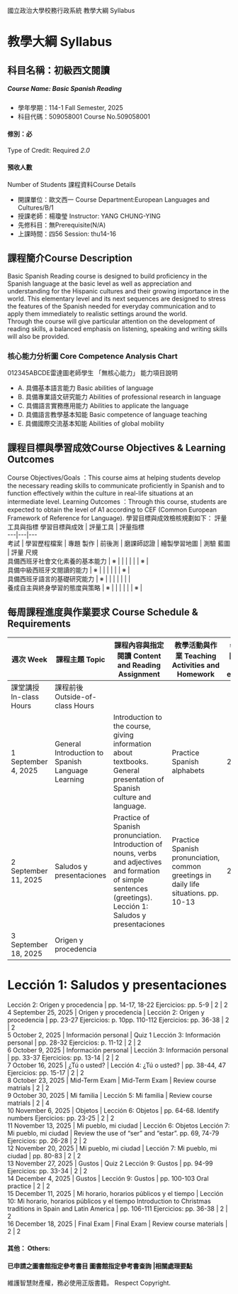 國立政治大學校務行政系統 教學大綱 Syllabus
# 教學大綱 Syllabus
##  科目名稱：初級西文閱讀
#####  Course Name: Basic Spanish Reading
  * 學年學期：114-1 Fall Semester, 2025 
  * 科目代碼：509058001 Course No.509058001
#### 修別：必
Type of Credit: Required 
_2.0_
#### 預收人數
Number of Students
課程資料Course Details
  * 開課單位：歐文西一 Course Department:European Languages and Cultures/B/1 
  * 授課老師：楊瓊瑩 Instructor: YANG CHUNG-YING 
  * 先修科目：無Prerequisite(N/A)
  * 上課時間：四56 Session: thu14-16
##  課程簡介Course Description
Basic Spanish Reading course is designed to build proficiency in the Spanish language at the basic level as well as appreciation and understanding for the Hispanic cultures and their growing importance in the world. This elementary level and its next sequences are designed to stress the features of the Spanish needed for everyday communication and to apply them immediately to realistic settings around the world.  
Through the course will give particular attention on the development of reading skills, a balanced emphasis on listening, speaking and writing skills will also be provided.
###  核心能力分析圖 Core Competence Analysis Chart
012345ABCDE雷達圖老師學生
「無核心能力」 
能力項目說明
  * A. 具備基本語言能力 Basic abilities of language
  * B. 具備專業語文研究能力 Abilities of professional research in language
  * C. 具備語言實務應用能力 Abilities to applicate the language
  * D. 具備語言教學基本知能 Basic competence of language teaching
  * E. 具備國際交流基本知能 Abilities of global mobility
##  課程目標與學習成效Course Objectives & Learning Outcomes 
Course Objectives/Goals ：This course aims at helping students develop the necessary reading skills to communicate proficiently in Spanish and to function effectively within the culture in real-life situations at an intermediate level.
Learning Outcomes ：Through this course, students are expected to obtain the level of A1 according to CEF (Common European Framework of Reference for Language).
學習目標與成效檢核規劃如下：
評量工具與指標 學習目標與成效 |  評量工具 |  評量指標  
---|---|---  
考試 |  學習歷程檔案 |  專題 製作 |  前後測 |  磨課師認證 |  繪製學習地圖 |  測驗 藍圖 |  評量 尺規  
具備西班牙社會文化素養的基本能力 |  ※ |  |  |  |  |  |  ※ |   
具備中級西班牙文閱讀的能力 |  ※ |  |  |  |  |  |  ※ |   
具備西班牙語言的基礎研究能力 |  ※ |  |  |  |  |  |  |   
養成自主與終身學習的態度與策略 |  ※ |  |  |  |  |  |  ※ |   
##  每周課程進度與作業要求 Course Schedule & Requirements
|  週次 Week |  課程主題 Topic |  課程內容與指定閱讀 Content and Reading Assignment |  教學活動與作業 Teaching Activities and Homework |  學習投入時間 Student workload expectation  
---|---|---|---|---  
課堂講授 In-class Hours |  課程前後 Outside-of-class Hours  
1 September 4, 2025 |  General Introduction to Spanish Language Learning |  Introduction to the course, giving information about textbooks. General presentation of Spanish culture and language. |  Practice Spanish alphabets |  2 |  2  
2 September 11, 2025 |  Saludos y presentaciones |  Practice of Spanish pronunciation. Introduction of nouns, verbs and adjectives and formation of simple sentences (greetings).  Lección 1: Saludos y presentaciones |  Practice Spanish pronunciation, common greetings in daily life situations. pp. 10-13 |  2 |  2  
3 September 18, 2025 |  Origen y procedencia | 
# Lección 1: Saludos y presentaciones
Lección 2: Origen y procedencia |  pp. 14-17, 18-22 Ejercicios: pp. 5-9 |  2 |  2  
4 September 25, 2025 |  Origen y procedencia |  Lección 2: Origen y procedencia |  pp. 23-27 Ejercicios: p. 10pp. 110-112 Ejercicios: pp. 36-38 |  2 |  2  
5 October 2, 2025 |  Información personal |  Quiz 1 Lección 3: Información personal |  pp. 28-32 Ejercicios: p. 11-12 |  2 |  2  
6 October 9, 2025 |  Información personal |  Lección 3: Información personal |  pp. 33-37 Ejercicios: pp. 13-14 |  2 |  2  
7 October 16, 2025 |  ¿Tú o usted? |  Lección 4: ¿Tú o usted? |  pp. 38-44, 47 Ejercicios: pp. 15-17 |  2 |  2  
8 October 23, 2025 |  Mid-Term Exam |  Mid-Term Exam |  Review course matrials |  2 |  2  
9 October 30, 2025 |  Mi familia |  Lección 5: Mi familia |  Review course matrials |  2 |  4  
10 November 6, 2025 |  Objetos |  Lección 6: Objetos |  pp. 64-68. Identify numbers Ejercicios: pp. 23-25 |  2 |  2  
11 November 13, 2025 |  Mi pueblo, mi ciudad |  Lección 6: Objetos Lección 7: Mi pueblo, mi ciudad |  Review the use of “ser” and “estar”. pp. 69, 74-79 Ejercicios: pp. 26-28 |  2 |  2  
12 November 20, 2025 |  Mi pueblo, mi ciudad |  Lección 7: Mi pueblo, mi ciudad |  pp. 80-83 |  2 |  2  
13 November 27, 2025 |  Gustos |  Quiz 2 Lección 9: Gustos |  pp. 94-99 Ejercicios: pp. 33-34 |  2 |  2  
14 December 4, 2025 |  Gustos |  Lección 9: Gustos |  pp. 100-103 Oral practice |  2 |  2  
15 December 11, 2025 |  Mi horario, horarios públicos y el tiempo |  Lección 10: Mi horario, horarios públicos y el tiempo Introduction to Christmas traditions in Spain and Latin America |  pp. 106-111 Ejercicios: pp. 36-38 |  2 |  2  
16 December 18, 2025 |  Final Exam |  Final Exam |  Review course materials |  2 |  2  
####  其他： Others:
####  已申請之圖書館指定參考書目  圖書館指定參考書查詢 |相關處理要點
維護智慧財產權，務必使用正版書籍。 Respect Copyright.
